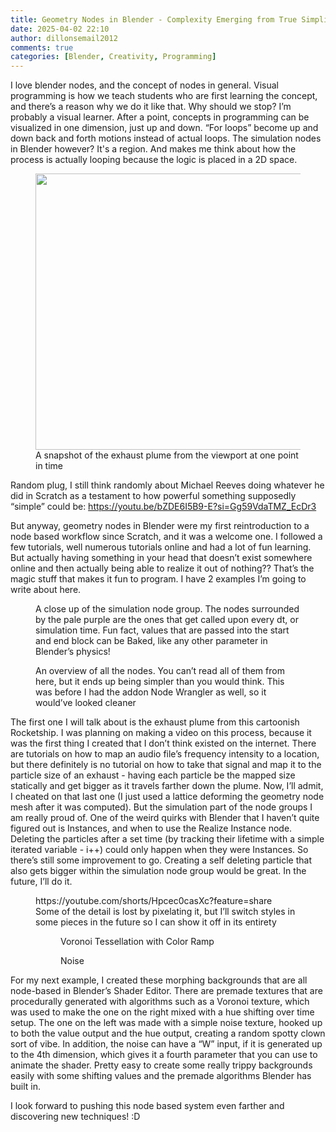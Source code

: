 ```yaml
---
title: Geometry Nodes in Blender - Complexity Emerging from True Simplicity
date: 2025-04-02 22:10
author: dillonsemail2012
comments: true
categories: [Blender, Creativity, Programming]
---
```

<!-- wp:paragraph -->
<p>I love blender nodes, and the concept of nodes in general. Visual programming is how we teach students who are first learning the concept, and there’s a reason why we do it like that. Why should we stop? I’m probably a visual learner. After a point, concepts in programming can be visualized in one dimension, just up and down. “For loops” become up and down back and forth motions instead of actual loops. The simulation nodes in Blender however? It's a region. And makes me think about how the process is actually looping because the logic is placed in a 2D space. </p>
<!-- /wp:paragraph -->

<!-- wp:image {"id":300,"width":"442px","height":"auto","sizeSlug":"large","linkDestination":"none","metadata":{"name":"rocket"},"align":"left"} -->
<figure class="wp-block-image alignleft size-large is-resized"><img src="https://dillonsmith57.wordpress.com/wp-content/uploads/2025/04/screenshot-2025-04-02-214641.png?w=462" alt="" class="wp-image-300" style="width:442px;height:auto" /><figcaption class="wp-element-caption">A snapshot of the exhaust plume from the viewport at one point in time</figcaption></figure>
<!-- /wp:image -->

<!-- wp:paragraph -->
<p>Random plug, I still think randomly about Michael Reeves doing whatever he did in Scratch as a testament to how powerful something supposedly “simple” could be: <a href="https://youtu.be/bZDE6I5B9-E?si=Gg59VdaTMZ_EcDr3">https://youtu.be/bZDE6I5B9-E?si=Gg59VdaTMZ_EcDr3</a></p>
<!-- /wp:paragraph -->

<!-- wp:paragraph -->
<p>But anyway, geometry nodes in Blender were my first reintroduction to a node based workflow since Scratch, and it was a welcome one. I followed a few tutorials, well numerous tutorials online and had a lot of fun learning. But actually having something in your head that doesn’t exist somewhere online and then actually being able to realize it out of nothing?? That’s the magic stuff that makes it fun to program. I have 2 examples I’m going to write about here. </p>
<!-- /wp:paragraph -->

<!-- wp:image {"id":298,"sizeSlug":"large","linkDestination":"none","metadata":{"name":"node group"}} -->
<figure class="wp-block-image size-large"><img src="https://dillonsmith57.wordpress.com/wp-content/uploads/2025/04/screenshot-2025-04-02-214718.png?w=1024" alt="" class="wp-image-298" /><figcaption class="wp-element-caption">A close up of the simulation node group. The nodes surrounded by the pale purple are the ones that get called upon every dt, or simulation time. Fun fact, values that are passed into the start and end block can be Baked, like any other parameter in Blender’s physics!</figcaption></figure>
<!-- /wp:image -->

<!-- wp:image {"id":299,"sizeSlug":"large","linkDestination":"none","metadata":{"name":"total nodes"}} -->
<figure class="wp-block-image size-large"><img src="https://dillonsmith57.wordpress.com/wp-content/uploads/2025/04/screenshot-2025-04-02-214729.png?w=940" alt="" class="wp-image-299" /><figcaption class="wp-element-caption">An overview of all the nodes. You can’t read all of them from here, but it ends up being simpler than you would think. This was before I had the addon Node Wrangler as well, so it would’ve looked cleaner</figcaption></figure>
<!-- /wp:image -->

<!-- wp:paragraph -->
<p>The first one I will talk about is the exhaust plume from this cartoonish Rocketship. I was planning on making a video on this process, because it was the first thing I created that I don’t think existed on the internet. There are tutorials on how to map an audio file’s frequency intensity to a location, but there definitely is no tutorial on how to take that signal and map it to the particle size of an exhaust - having each particle be the mapped size statically and get bigger as it travels farther down the plume. Now, I’ll admit, I cheated on that last one (I just used a lattice deforming the geometry node mesh after it was computed). But the simulation part of the node groups I am really proud of. One of the weird quirks with Blender that I haven’t quite figured out is Instances, and when to use the Realize Instance node. Deleting the particles after a set time (by tracking their lifetime with a simple iterated variable - i++) could only happen when they were Instances. So there’s still some improvement to go. Creating a self deleting particle that also gets bigger within the simulation node group would be great. In the future, I’ll do it.</p>
<!-- /wp:paragraph -->

<!-- wp:embed {"url":"https://youtube.com/shorts/Hpcec0casXc?feature=share","type":"video","providerNameSlug":"youtube","responsive":true,"className":"wp-embed-aspect-16-9 wp-has-aspect-ratio"} -->
<figure class="wp-block-embed is-type-video is-provider-youtube wp-block-embed-youtube wp-embed-aspect-16-9 wp-has-aspect-ratio"><div class="wp-block-embed__wrapper">
https://youtube.com/shorts/Hpcec0casXc?feature=share
</div><figcaption class="wp-element-caption">Some of the detail is lost by pixelating it, but I’ll switch styles in some pieces in the future so I can show it off in its entirety</figcaption></figure>
<!-- /wp:embed -->

<!-- wp:gallery {"linkTo":"none"} -->
<figure class="wp-block-gallery has-nested-images columns-default is-cropped"><!-- wp:image {"id":296,"sizeSlug":"large","linkDestination":"none"} -->
<figure class="wp-block-image size-large"><img src="https://dillonsmith57.wordpress.com/wp-content/uploads/2025/04/voronoi0093.png?w=270" alt="" class="wp-image-296" /><figcaption class="wp-element-caption">Voronoi Tessellation with Color Ramp </figcaption></figure>
<!-- /wp:image -->

<!-- wp:image {"id":295,"sizeSlug":"large","linkDestination":"none"} -->
<figure class="wp-block-image size-large"><img src="https://dillonsmith57.wordpress.com/wp-content/uploads/2025/04/0015.png?w=540" alt="" class="wp-image-295" /><figcaption class="wp-element-caption">Noise</figcaption></figure>
<!-- /wp:image --></figure>
<!-- /wp:gallery -->

<!-- wp:paragraph -->
<p>For my next example, I created these morphing backgrounds that are all node-based in Blender’s Shader Editor. There are premade textures that are procedurally generated with algorithms such as a Voronoi texture, which was used to make the one on the right mixed with a hue shifting over time setup. The one on the left was made with a simple noise texture, hooked up to both the value output and the hue output, creating a random spotty clown sort of vibe. In addition, the noise can have a “W” input, if it is generated up to the 4th dimension, which gives it a fourth parameter that you can use to animate the shader. Pretty easy to create some really trippy backgrounds easily with some shifting values and the premade algorithms Blender has built in. </p>
<!-- /wp:paragraph -->

<!-- wp:paragraph -->
<p>I look forward to pushing this node based system even farther and discovering new techniques! :D</p>
<!-- /wp:paragraph -->

